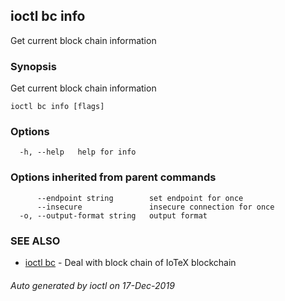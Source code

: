 ## ioctl bc info

Get current block chain information

### Synopsis

Get current block chain information

```
ioctl bc info [flags]
```

### Options

```
  -h, --help   help for info
```

### Options inherited from parent commands

```
      --endpoint string        set endpoint for once
      --insecure               insecure connection for once
  -o, --output-format string   output format
```

### SEE ALSO

* [ioctl bc](ioctl_bc.md)	 - Deal with block chain of IoTeX blockchain

###### Auto generated by ioctl on 17-Dec-2019

